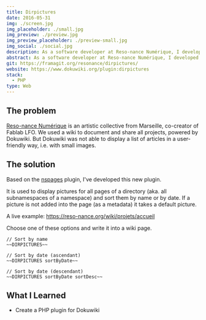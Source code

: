 ```yaml
---
title: Dirpictures
date: 2016-05-31
img: ./screen.jpg
img_placeholder: ./small.jpg
img_preview: ./preview.jpg
img_preview_placeholder: ./preview-small.jpg
img_social: ./social.jpg
description: As a software developer at Reso-nance Numérique, I developed a PHP plugin for Dokuwiki allowing articles to be displayed in a grid of thumbnails
abstract: As a software developer at Reso-nance Numérique, I developed a PHP plugin for Dokuwiki allowing articles to be displayed in a grid of thumbnails
git: https://framagit.org/resonance/dirpictures/
website: https://www.dokuwiki.org/plugin:dirpictures
stack:
  - PHP
type: Web
---
```


## The problem

[Reso-nance Numérique](https://reso-nance.org) is an artistic collective from Marseille, co-creator of Fablab LFO. We used a wiki to document and share all projects, powered by Dokuwiki. But Dokuwiki was not able to display a list of articles in a user-friendly way, i.e. with small images.

## The solution

Based on the [nspages](https://www.dokuwiki.org/plugin:nspages) plugin, I've developed this new plugin.

It is used to display pictures for all pages of a directory (aka. all subnamespaces of a namespace) and sort them by name or by date. If a picture is not added into the page (as a metadata) it takes a default picture.

A live example: https://reso-nance.org/wiki/projets/accueil

Choose one of these options and write it into a wiki page.

```
// Sort by name
~~DIRPICTURES~~

// Sort by date (ascendant)
~~DIRPICTURES sortByDate~~

// Sort by date (descendant)
~~DIRPICTURES sortByDate sortDesc~~
```

## What I Learned

- Create a PHP plugin for Dokuwiki
